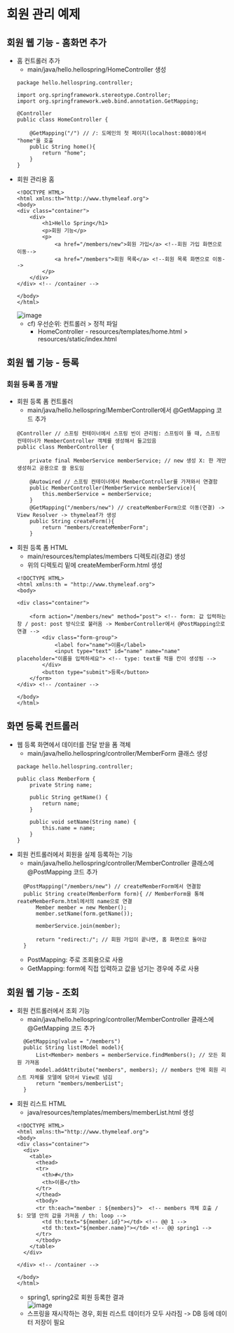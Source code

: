 # 회원 관리 예제
## 회원 웹 기능 - 홈화면 추가
* 홈 컨트롤러 추가
  - main/java/hello.hellospring/HomeController 생성
  ```
  package hello.hellospring.controller;

  import org.springframework.stereotype.Controller;
  import org.springframework.web.bind.annotation.GetMapping;

  @Controller
  public class HomeController {

      @GetMapping("/") // /: 도메인의 첫 페이지(localhost:8080)에서 "home"을 호출
      public String home(){
          return "home";
      }
  }
  ```
* 회원 관리용 홈
  ```
  <!DOCTYPE HTML>
  <html xmlns:th="http://www.thymeleaf.org">
  <body>
  <div class="container">
      <div>
          <h1>Hello Spring</h1>
          <p>회원 기능</p>
          <p>
              <a href="/members/new">회원 가입</a> <!--회원 가입 화면으로 이동-->
              <a href="/members">회원 목록</a> <!--회원 목록 화면으로 이동-->
          </p>
      </div>
  </div> <!-- /container -->

  </body>
  </html>
  ```  
  ![image](https://user-images.githubusercontent.com/104348646/199139450-83a3c679-2721-4445-9c7e-3b6fc7724ef4.png)  
  - cf) 우선순위: 컨트롤러 > 정적 파일
    + HomeController - resources/templates/home.html > resources/static/index.html

## 회원 웹 기능 - 등록
### 회원 등록 폼 개발
* 회원 등록 폼 컨트롤러
  - main/java/hello.hellospring/MemberController에서 @GetMapping 코드 추가
  ```
  @Controller // 스프링 컨테이너에서 스프링 빈이 관리됨: 스프링이 뜰 때, 스프링 컨테이너가 MemberController 객체를 생성해서 들고있음
  public class MemberController {

      private final MemberService memberService; // new 생성 X: 한 개만 생성하고 공용으로 쓸 용도임

      @Autowired // 스프링 컨테이너에서 MemberController를 가져와서 연결함
      public MemberController(MemberService memberService){
          this.memberService = memberService;
      }
      @GetMapping("/members/new") // createMemberForm으로 이동(연결) -> View Resolver -> thymeleaf가 생성
      public String createForm(){
          return "members/createMemberForm";
      }
  ```
* 회원 등록 폼 HTML
  - main/resources/templates/members 디렉토리(경로) 생성
  - 위의 디렉토리 밑에 createMemberForm.html 생성
  ```
  <!DOCTYPE HTML>
  <html xmlns:th = "http://www.thymeleaf.org">
  <body>

  <div class="container">

      <form action="/members/new" method="post"> <!-- form: 값 입력하는 창 / post: post 방식으로 불러옴 -> MemberController에서 @PostMapping으로 연결 -->
          <div class="form-group">
              <label for="name">이름</label>
              <input type="text" id="name" name="name" placeholder="이름을 입력하세요"> <!-- type: text를 적을 칸이 생성됨 -->
          </div>
          <button type="submit">등록</button>
      </form>
  </div> <!-- /container -->

  </body>
  </html>
  ```
## 화면 등록 컨트롤러
* 웹 등록 화면에서 데이터를 전달 받을 폼 객체
  - main/java/hello.hellospring/controller/MemberForm 클래스 생성
  ```
  package hello.hellospring.controller;

  public class MemberForm {
      private String name;

      public String getName() {
          return name;
      }

      public void setName(String name) {
          this.name = name;
      }
  }
  ```
* 회원 컨트롤러에서 회원을 실제 등록하는 기능
  - main/java/hello.hellospring/controller/MemberController 클래스에 @PostMapping 코드 추가
  ```
    @PostMapping("/members/new") // createMemberForm에서 연결함
    public String create(MemberForm form){ // MemberForm을 통해 reateMemberForm.html에서의 name으로 연결
        Member member = new Member();
        member.setName(form.getName());

        memberService.join(member);

        return "redirect:/"; // 회원 가입이 끝나면, 홈 화면으로 돌아감
    }
  ```
  - PostMapping: 주로 조회용으로 사용
  - GetMapping: form에 직접 입력하고 값을 넘기는 경우에 주로 사용
  
## 회원 웹 기능 - 조회
* 회원 컨트롤러에서 조회 기능
  - main/java/hello.hellospring/controller/MemberController 클래스에 @GetMapping 코드 추가
  ```
    @GetMapping(value = "/members")
    public String list(Model model){
        List<Member> members = memberService.findMembers(); // 모든 회원 가져옴
        model.addAttribute("members", members); // members 안에 회원 리스트 자체를 모델에 담아서 View로 넘김
        return "members/memberList";
    }
  ```
* 회원 리스트 HTML
  - java/resources/templates/members/memberList.html 생성
  ```
  <!DOCTYPE HTML>
  <html xmlns:th="http://www.thymeleaf.org">
  <body>
  <div class="container">
    <div>
      <table>
        <thead>
        <tr>
          <th>#</th>
          <th>이름</th>
        </tr>
        </thead>
        <tbody>
        <tr th:each="member : ${members}">  <!-- members 객체 호출 / $: 모델 안의 값을 가져옴 / th: loop -->
          <td th:text="${member.id}"></td> <!-- @@ 1 -->
          <td th:text="${member.name}"></td> <!-- @@ spring1 -->
        </tr>
        </tbody>
      </table>
    </div>

  </div> <!-- /container -->

  </body>
  </html>
  ```  
  - spring1, spring2로 회원 등록한 결과  
    ![image](https://user-images.githubusercontent.com/104348646/199215896-43261960-56c4-4673-81a4-b6b2f26d5ea4.png)
  - 스프링을 재시작하는 경우, 회원 리스트 데이터가 모두 사라짐 -> DB 등에 데이터 저장이 필요
